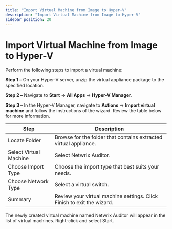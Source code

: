 ```yaml
---
title: "Import Virtual Machine from Image to Hyper-V"
description: "Import Virtual Machine from Image to Hyper-V"
sidebar_position: 20
---
```


# Import Virtual Machine from Image to Hyper-V

Perform the following steps to import a virtual machine:

**Step 1 –** On your Hyper-V server, unzip the virtual appliance package to the specified location.

**Step 2 –** Navigate to **Start** → **All Apps** → **Hyper-V Manager**.

**Step 3 –** In the Hyper-V Manager, navigate to **Actions** → **Import virtual machine** and follow
the instructions of the wizard. Review the table below for more information.

| Step                   | Description                                                            |
| ---------------------- | ---------------------------------------------------------------------- |
| Locate Folder          | Browse for the folder that contains extracted virtual appliance.       |
| Select Virtual Machine | Select Netwrix Auditor.                                                |
| Choose Import Type     | Choose the import type that best suits your needs.                     |
| Choose Network Type    | Select a virtual switch.                                               |
| Summary                | Review your virtual machine settings. Click Finish to exit the wizard. |

The newly created virtual machine named Netwrix Auditor will appear in the list of virtual machines.
Right-click and select Start.
